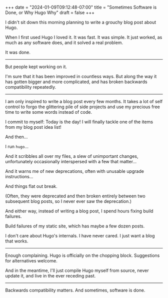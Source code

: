 +++
date = "2024-01-09T09:12:48-07:00"
title = "Sometimes Software is Done, or Why Hugo Why"
draft = false
+++

I didn't sit down this morning planning to write a grouchy blog post about Hugo.

When I first used Hugo I loved it. It was fast. It was simple. It just worked, as much as any software does, and it solved a real problem.

It was done.

---

But people kept working on it.

I'm sure that it has been improved in countless ways. But along the way it has gotten bigger and more complicated, and has broken backwards compatibility repeatedly.

---

I am only inspired to write a blog post every few months. It takes a lot of self control to forgo the glittering pile of side projects and use my precious free time to write some words instead of code.

I commit to myself: Today is the day! I will finally tackle one of the items from my blog post idea list!

And then...

I run `hugo`...

And it scribbles all over my files, a slew of unimportant changes, unfortunately occasionally interspersed with a few that matter...

And it warns me of new deprecations, often with unusable upgrade instructions...

And things flat out break.

(Often, they were deprecated and then broken entirely between two subsequent blog posts, so I never ever saw the deprecation.)

And either way, instead of writing a blog post, I spend hours fixing build failures.

Build failures of my static site, which has maybe a few dozen posts.

I don't care about Hugo's internals. I have never cared. I just want a blog that works.

---

Enough complaining. Hugo is officially on the chopping block. Suggestions for alternatives welcome.

And in the meantime, I'll just compile Hugo myself from source, never update it, and live in the ever receding past.

---

Backwards compatibility matters. And sometimes, software is done.
